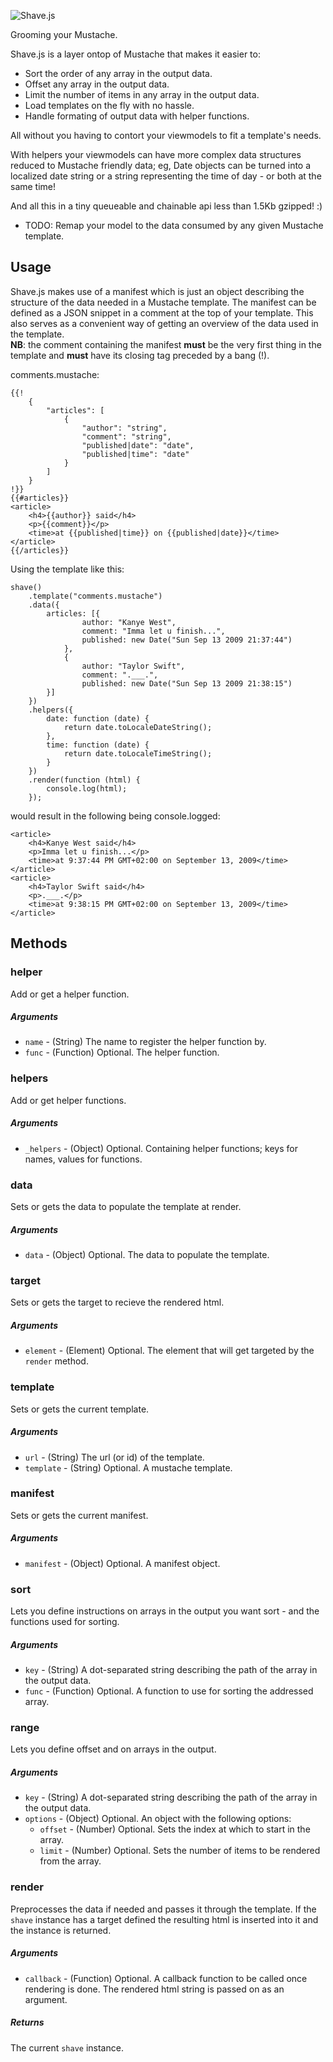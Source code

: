 ![Shave.js](http://dev.phloe.net/shavejs/img/logotype.png)  

Grooming your Mustache.

Shave.js is a layer ontop of Mustache that makes it easier to:

* Sort the order of any array in the output data.
* Offset any array in the output data.
* Limit the number of items in any array in the output data.
* Load templates on the fly with no hassle.
* Handle formating of output data with helper functions. 

All without you having to contort your viewmodels to fit a template's needs.

With helpers your viewmodels can have more complex data structures reduced to Mustache friendly data;
eg, Date objects can be turned into a localized date string or a string representing the time of day - or both at the same time!

And all this in a tiny queueable and chainable api less than 1.5Kb gzipped! :)

* TODO: Remap your model to the data consumed by any given Mustache template. 


## Usage

Shave.js makes use of a manifest which is just an object describing the structure of the data needed in a Mustache template.
The manifest can be defined as a JSON snippet in a comment at the top of your template. This also serves as a convenient way of getting an overview of the data used in the template.  
**NB**: the comment containing the manifest **must** be the very first thing in the template and **must** have its closing tag preceded by a bang (!).  

comments.mustache:
	
	{{!
		{
			"articles": [
				{
					"author": "string",
					"comment": "string",
					"published|date": "date",
					"published|time": "date"
				}
			]
		}
	!}}
	{{#articles}}
	<article>
		<h4>{{author}} said</h4>
		<p>{{comment}}</p>
		<time>at {{published|time}} on {{published|date}}</time>
	</article>
	{{/articles}}

Using the template like this:

	shave()
		.template("comments.mustache")
		.data({
			articles: [{
					author: "Kanye West",
					comment: "Imma let u finish...",
					published: new Date("Sun Sep 13 2009 21:37:44")
				},
				{
					author: "Taylor Swift",
					comment: ".___.",
					published: new Date("Sun Sep 13 2009 21:38:15")
			}]
		})
		.helpers({
			date: function (date) {
				return date.toLocaleDateString();
			},
			time: function (date) {
				return date.toLocaleTimeString();
			}
		})
		.render(function (html) {
			console.log(html);
		});

would result in the following being console.logged:

	<article>
		<h4>Kanye West said</h4>
		<p>Imma let u finish...</p>
		<time>at 9:37:44 PM GMT+02:00 on September 13, 2009</time>
	</article>
	<article>
		<h4>Taylor Swift said</h4>
		<p>.___.</p>
		<time>at 9:38:15 PM GMT+02:00 on September 13, 2009</time>
	</article>

## Methods

### helper
Add or get a helper function.
##### Arguments
* `name` - (String) The name to register the helper function by.
* `func` - (Function) Optional. The helper function.

### helpers
Add or get helper functions.
##### Arguments
* `_helpers` - (Object) Optional. Containing helper functions; keys for names, values for functions.

### data
Sets or gets the data to populate the template at render.
##### Arguments
* `data` - (Object) Optional. The data to populate the template.

### target
Sets or gets the target to recieve the rendered html.
##### Arguments
* `element` - (Element) Optional. The element that will get targeted by the `render` method.

### template
Sets or gets the current template.
##### Arguments
* `url` - (String) The url (or id) of the template.
* `template` - (String) Optional. A mustache template.

### manifest
Sets or gets the current manifest.
##### Arguments
* `manifest` - (Object) Optional. A manifest object.

### sort
Lets you define instructions on arrays in the output you want sort - and the functions used for sorting.
##### Arguments
* `key` - (String) A dot-separated string describing the path of the array in the output data.
* `func` - (Function) Optional. A function to use for sorting the addressed array.

### range
Lets you define offset and  on arrays in the output.
##### Arguments
* `key` - (String) A dot-separated string describing the path of the array in the output data.
* `options` - (Object) Optional. An object with the following options:
	+ `offset` - (Number) Optional. Sets the index at which to start in the array.
	+ `limit` - (Number) Optional. Sets the number of items to be rendered from the array.

### render
Preprocesses the data if needed and passes it through the template.
If the `shave` instance has a target defined the resulting html is inserted into it and the instance is returned.
##### Arguments
* `callback` - (Function) Optional. A callback function to be called once rendering is done. The rendered html string is passed on as an argument.
##### Returns
The current `shave` instance.